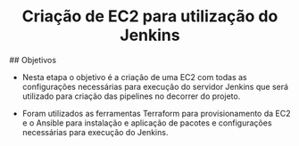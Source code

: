 <h1 align="center">
  Criação de EC2 para utilização do Jenkins
</h1>
## Objetivos

- <p> Nesta etapa o objetivo é a criação de uma EC2 com todas as configurações necessárias para execução do servidor Jenkins que será utilizado para criação das pipelines no decorrer do projeto.</p>

- <p> Foram utilizados as ferramentas Terraform para provisionamento da EC2 e o Ansible para instalação e aplicação de pacotes e configurações necessárias para execução do Jenkins.</p>
